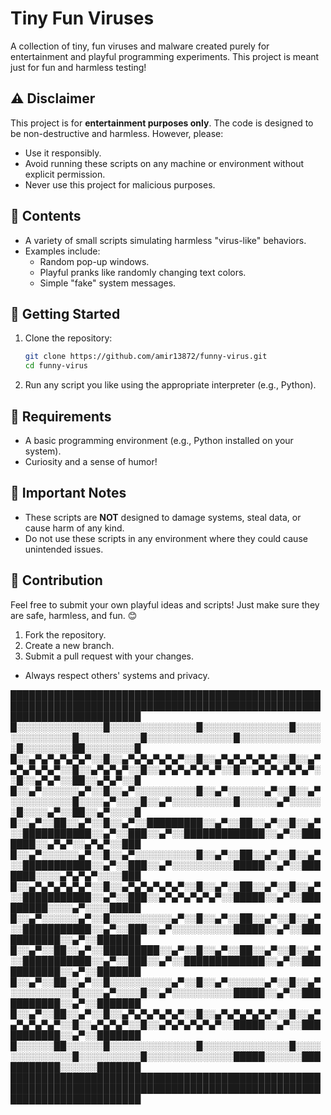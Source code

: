 # Tiny Fun Viruses

A collection of tiny, fun viruses and malware created purely for entertainment and playful programming experiments. This project is meant just for fun and harmless testing!

## ⚠️ Disclaimer

This project is for **entertainment purposes only**. The code is designed to be non-destructive and harmless. However, please:

- Use it responsibly.
- Avoid running these scripts on any machine or environment without explicit permission.
- Never use this project for malicious purposes.

## 📂 Contents

- A variety of small scripts simulating harmless "virus-like" behaviors.
- Examples include:
  - Random pop-up windows.
  - Playful pranks like randomly changing text colors.
  - Simple "fake" system messages.

## 🚀 Getting Started

1. Clone the repository:
   ```bash
   git clone https://github.com/amir13872/funny-virus.git
   cd funny-virus
   ```

2. Run any script you like using the appropriate interpreter (e.g., Python).

## 🔧 Requirements

- A basic programming environment (e.g., Python installed on your system).
- Curiosity and a sense of humor!

## 📢 Important Notes
- These scripts are **NOT** designed to damage systems, steal data, or cause harm of any kind.
- Do not use these scripts in any environment where they could cause unintended issues.

## 🤝 Contribution
Feel free to submit your own playful ideas and scripts! Just make sure they are safe, harmless, and fun. 😊

1. Fork the repository.
2. Create a new branch.
3. Submit a pull request with your changes.


- Always respect others' systems and privacy.



█████████████████████████████████████████████████████████████████████████████████████████████████████████████████████████
█░░░░░░░░░░░░░░█░░░░░░░░░░░░░░█░░░░░░░░░░░░░░█░░░░░░░░░░░░░░█░░░░░░░░░░█░░░░░░░░░░░░░░█░░░░░░░░░░░░░░█░░░░░░░░██░░░░░░░░█
█░░▄▀▄▀▄▀▄▀▄▀░░█░░▄▀▄▀▄▀▄▀▄▀░░█░░▄▀▄▀▄▀▄▀▄▀░░█░░▄▀▄▀▄▀▄▀▄▀░░█░░▄▀▄▀▄▀░░█░░▄▀▄▀▄▀▄▀▄▀░░█░░▄▀▄▀▄▀▄▀▄▀░░█░░▄▀▄▀░░██░░▄▀▄▀░░█
█░░▄▀░░░░░░▄▀░░█░░▄▀░░░░░░░░░░█░░▄▀░░░░░░▄▀░░█░░▄▀░░░░░░░░░░█░░░░▄▀░░░░█░░▄▀░░░░░░░░░░█░░░░░░▄▀░░░░░░█░░░░▄▀░░██░░▄▀░░░░█
█░░▄▀░░██░░▄▀░░█░░▄▀░░█████████░░▄▀░░██░░▄▀░░█░░▄▀░░███████████░░▄▀░░███░░▄▀░░█████████████░░▄▀░░███████░░▄▀▄▀░░▄▀▄▀░░███
█░░▄▀░░░░░░▄▀░░█░░▄▀░░░░░░░░░░█░░▄▀░░██░░▄▀░░█░░▄▀░░███████████░░▄▀░░███░░▄▀░░░░░░░░░░█████░░▄▀░░███████░░░░▄▀▄▀▄▀░░░░███
█░░▄▀▄▀▄▀▄▀▄▀░░█░░▄▀▄▀▄▀▄▀▄▀░░█░░▄▀░░██░░▄▀░░█░░▄▀░░███████████░░▄▀░░███░░▄▀▄▀▄▀▄▀▄▀░░█████░░▄▀░░█████████░░░░▄▀░░░░█████
█░░▄▀░░░░░░▄▀░░█░░░░░░░░░░▄▀░░█░░▄▀░░██░░▄▀░░█░░▄▀░░███████████░░▄▀░░███░░▄▀░░░░░░░░░░█████░░▄▀░░███████████░░▄▀░░███████
█░░▄▀░░██░░▄▀░░█████████░░▄▀░░█░░▄▀░░██░░▄▀░░█░░▄▀░░███████████░░▄▀░░███░░▄▀░░█████████████░░▄▀░░███████████░░▄▀░░███████
█░░▄▀░░██░░▄▀░░█░░░░░░░░░░▄▀░░█░░▄▀░░░░░░▄▀░░█░░▄▀░░░░░░░░░░█░░░░▄▀░░░░█░░▄▀░░░░░░░░░░█████░░▄▀░░███████████░░▄▀░░███████
█░░▄▀░░██░░▄▀░░█░░▄▀▄▀▄▀▄▀▄▀░░█░░▄▀▄▀▄▀▄▀▄▀░░█░░▄▀▄▀▄▀▄▀▄▀░░█░░▄▀▄▀▄▀░░█░░▄▀▄▀▄▀▄▀▄▀░░█████░░▄▀░░███████████░░▄▀░░███████
█░░░░░░██░░░░░░█░░░░░░░░░░░░░░█░░░░░░░░░░░░░░█░░░░░░░░░░░░░░█░░░░░░░░░░█░░░░░░░░░░░░░░█████░░░░░░███████████░░░░░░███████
█████████████████████████████████████████████████████████████████████████████████████████████████████████████████████████

